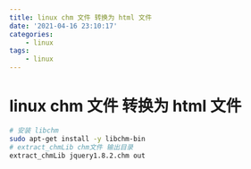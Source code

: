 ```yaml
---
title: linux chm 文件 转换为 html 文件
date: '2021-04-16 23:10:17'
categories:
    - linux
tags:
    - linux
---
```


# linux chm 文件 转换为 html 文件

```bash
# 安装 libchm
sudo apt-get install -y libchm-bin
# extract_chmLib chm文件 输出目录
extract_chmLib jquery1.8.2.chm out
```
